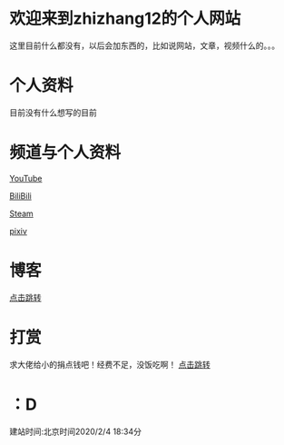 # 欢迎来到zhizhang12的个人网站

这里目前什么都没有，以后会加东西的，比如说网站，文章，视频什么的。。。




# 个人资料


目前没有什么想写的目前




# 频道与个人资料

<a href="https://www.youtube.com/channel/UCMCv-l-DMt4YXd_FSdKCq8Q?view_as=subscriber">YouTube</a>

<a href="https://space.bilibili.com/352734569">BiliBili</a>

<a href="https://steamcommunity.com/id/QAQYA/">Steam</a>

<a href="https://www.pixiv.net/users/42750962">pixiv</a>




# 博客

<a href="https://zhizhang12.github.io/Blog.html">点击跳转</a>





# 打赏
求大佬给小的捐点钱吧！经费不足，没饭吃啊！
<a href="https://zhizhang12.github.io/chifana.html">点击跳转</a>



# ：D
建站时间:北京时间2020/2/4 18:34分
